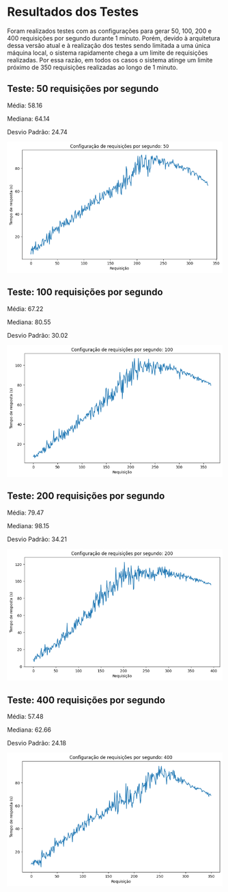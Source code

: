 # Resultados dos Testes
Foram realizados testes com as configurações para gerar 50, 100, 200 e 400 requisições por segundo durante 1 minuto. Porém, devido à arquitetura dessa versão atual e à realização dos testes sendo limitada a uma única máquina local, o sistema rapidamente chega a um limite de requisições realizadas. Por essa razão, em todos os casos o sistema atinge um limite próximo de 350 requisições realizadas ao longo de 1 minuto.

## Teste: 50 requisições por segundo
Média: 58.16

Mediana: 64.14

Desvio Padrão: 24.74

![Alt text](graficos/teste-50.png)


## Teste: 100 requisições por segundo
Média: 67.22

Mediana: 80.55

Desvio Padrão: 30.02

![Alt text](graficos/teste-100.png)


## Teste: 200 requisições por segundo
Média: 79.47

Mediana: 98.15

Desvio Padrão: 34.21

![Alt text](graficos/teste-200.png)


## Teste: 400 requisições por segundo
Média: 57.48

Mediana: 62.66

Desvio Padrão: 24.18

![Alt text](graficos/teste-400.png)
